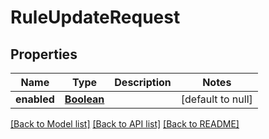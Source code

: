 # RuleUpdateRequest
## Properties

Name | Type | Description | Notes
------------ | ------------- | ------------- | -------------
**enabled** | [**Boolean**](boolean.md) |  | [default to null]

[[Back to Model list]](../README.md#documentation-for-models) [[Back to API list]](../README.md#documentation-for-api-endpoints) [[Back to README]](../README.md)

